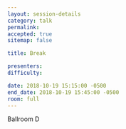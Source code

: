 ```yaml
---
layout: session-details
category: talk
permalink:
accepted: true
sitemap: false

title: Break

presenters:
difficulty:

date: 2018-10-19 15:15:00 -0500
end_date: 2018-10-19 15:45:00 -0500
room: full
---
```

Ballroom D
